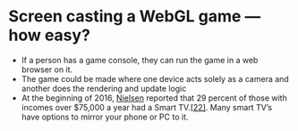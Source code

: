 # Screen casting a WebGL game — how easy?

* If a person has a game console, they can run the game in a web browser on it.
* The game could be made where one device acts solely as a camera and another does the rendering and update logic
* At the beginning of 2016, [Nielsen](https://en.wikipedia.org/wiki/Nielsen_Holdings) reported that 29 percent of those with incomes over $75,000 a year had a Smart TV.[[22\]](https://en.wikipedia.org/wiki/Smart_TV#cite_note-22). Many smart TV’s have options to mirror your phone or PC to it.

